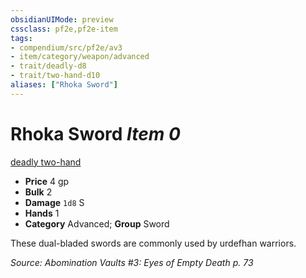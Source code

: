 ```yaml
---
obsidianUIMode: preview
cssclass: pf2e,pf2e-item
tags:
- compendium/src/pf2e/av3
- item/category/weapon/advanced
- trait/deadly-d8
- trait/two-hand-d10
aliases: ["Rhoka Sword"]
---
```

# Rhoka Sword *Item 0*  
[deadly <d8>](../../../rules/traits/deadly.md)  [two-hand <d10>](../../../rules/traits/two-hand.md)  

- **Price** 4 gp
- **Bulk** 2
- **Damage** `1d8` S
- **Hands** 1
- **Category** Advanced; **Group** Sword 

These dual-bladed swords are commonly used by urdefhan warriors.

*Source: Abomination Vaults #3: Eyes of Empty Death p. 73*